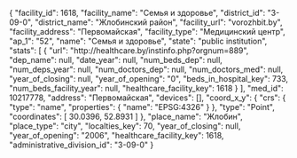 {
    "facility_id": 1618,
    "facility_name": "Семья и здоровье",
    "district_id": "3-09-0",
    "district_name": "Жлобинский район",
    "facility_url": "vorozhbit.by",
    "facility_address": "Первомайская",
    "facility_type": "Медицинский центр",
    "ap_1": "52",
    "name": "Семья и здоровье",
    "state": "public institution",
    "stats": [
        {
            "url": "http:\/\/healthcare.by\/instinfo.php?orgnum=889",
            "dep_name": null,
            "date_year": null,
            "num_beds_dep": null,
            "num_deps_year": null,
            "num_doctors_dep": null,
            "num_doctors_med": null,
            "year_of_closing": null,
            "year_of_opening": "0",
            "beds_in_hospital_key": 733,
            "num_beds_facility_year": null,
            "healthcare_facility_key": 1618
        }
    ],
    "med_id": 10217778,
    "address": "Первомайская",
    "devices": [],
    "coord_x_y": {
        "crs": {
            "type": "name",
            "properties": {
                "name": "EPSG:4326"
            }
        },
        "type": "Point",
        "coordinates": [
            30.0396,
            52.8931
        ]
    },
    "place_name": "Жлобин",
    "place_type": "city",
    "localties_key": 70,
    "year_of_closing": null,
    "year_of_opening": "2006",
    "healthcare_facility_key": 1618,
    "administrative_division_id": "3-09-0"
}